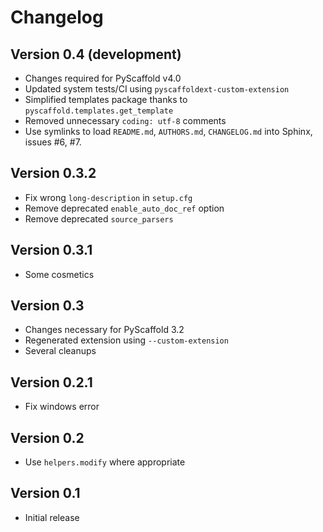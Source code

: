 # Changelog

## Version 0.4 (development)

- Changes required for PyScaffold v4.0
- Updated system tests/CI using `pyscaffoldext-custom-extension`
- Simplified templates package thanks to `pyscaffold.templates.get_template`
- Removed unnecessary `coding: utf-8` comments
- Use symlinks to load `README.md`, `AUTHORS.md`, `CHANGELOG.md` into Sphinx, issues #6, #7.

## Version 0.3.2

- Fix wrong `long-description` in `setup.cfg`
- Remove deprecated `enable_auto_doc_ref` option
- Remove deprecated `source_parsers`

## Version 0.3.1

- Some cosmetics

## Version 0.3

- Changes necessary for PyScaffold 3.2
- Regenerated extension using `--custom-extension`
- Several cleanups

## Version 0.2.1

- Fix windows error

## Version 0.2

- Use `helpers.modify` where appropriate

## Version 0.1

- Initial release
